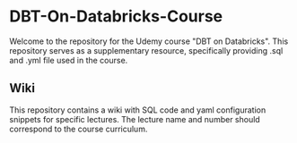 # DBT-On-Databricks-Course
Welcome to the repository for the Udemy course "DBT on Databricks". This repository serves as a supplementary resource, specifically providing .sql and .yml file used in the course.

## Wiki
This repository contains a wiki with SQL code and yaml configuration snippets for specific lectures. The lecture name and number should correspond to the course curriculum.
